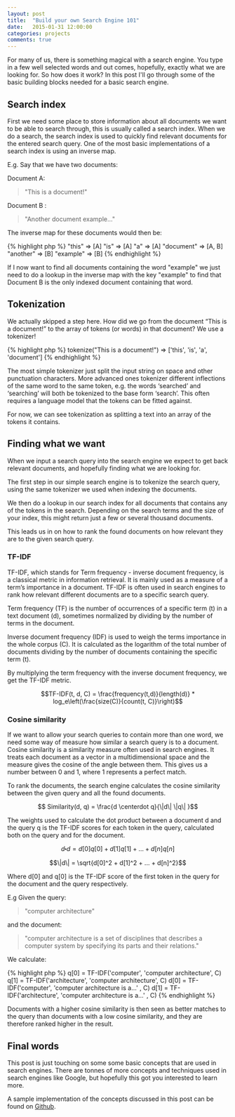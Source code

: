 ```yaml
---
layout: post
title:  "Build your own Search Engine 101"
date:   2015-01-31 12:00:00
categories: projects
comments: true
---
```


For many of us, there is something magical with a search engine. You type in a few well selected words and out comes, hopefully, exactly what we are looking for. So how does it work? In this post I'll go through some of the basic building blocks needed for a basic search engine.


## Search index

First we need some place to store information about all documents we want to be able to search through, this is usually called a search index. When we do a search, the search index is used to quickly find relevant documents for the entered search query. One of the most basic implementations of a search index is using an inverse map.

E.g. Say that we have two documents:

Document A:

> "This is a document!"

Document B :

> "Another document example..."

The inverse map for these documents would then be:

{% highlight php %}
"this" => [A]
"is" => [A]
"a" => [A]
"document" => [A, B]
"another" => [B]
"example" => [B]
{% endhighlight %}

If I now want to find all documents containing the word "example" we just need to do a lookup in the inverse map with the key "example" to find that Document B is the only indexed document containing that word.

## Tokenization

We actually skipped a step here. How did we go from the document “This is a document!” to the array of tokens (or words) in that document? We use a tokenizer!

{% highlight php %}
tokenize("This is a document!") => ['this', 'is', 'a', 'document']
{% endhighlight %}

The most simple tokenizer just split the input string on space and other punctuation characters. More advanced ones tokenizer different inflections of the same word to the same token, e.g. the words ‘searched’ and ‘searching’ will both be tokenized to the base form ‘search’. This often requires a language model that the tokens can be fitted against.

For now, we can see tokenization as splitting a text into an array of the tokens it contains.

## Finding what we want

When we input a search query into the search engine we expect to get back relevant documents, and hopefully finding what we are looking for.

The first step in our simple search engine is to tokenize the search query, using the same tokenizer we used when indexing the documents.

We then do a lookup in our search index for all documents that contains any of the tokens in the search. Depending on the search terms and the size of your index, this might return just a few or several thousand documents.

This leads us in on how to rank the found documents on how relevant they are to the given search query.

### TF-IDF

TF-IDF, which stands for Term frequency - inverse document frequency, is a classical metric in information retrieval. It is mainly used as a measure of a term’s importance in a document. TF-IDF is often used in search engines to rank how relevant different documents are to a specific search query.

Term frequency (TF) is the number of occurrences of a specific term (t) in a text document (d), sometimes normalized by dividing by the number of terms in the document.

Inverse document frequency (IDF) is used to weigh the terms importance in the whole corpus (C). It is calculated as the logarithm of the total number of documents dividing by the number of documents containing the specific term (t).

By multiplying the term frequency with the inverse document frequency, we get the TF-IDF metric.

$$TF-IDF(t, d, C) = \frac{frequency(t,d)}{length(d)} * log_e\left(\frac{size(C)}{count(t, C)}\right)$$

### Cosine similarity

If we want to allow your search queries to contain more than one word, we need some way of measure how similar a search query is to a document. Cosine similarity is a similarity measure often used in search engines. It treats each document as a vector in a multidimensional space and the measure gives the cosine of the angle between them. This gives us a number between 0 and 1, where 1 represents a perfect match.

To rank the documents, the search engine calculates the cosine similarity between the given query and all the found documents.

$$ Similarity(d, q) = \frac{d \centerdot q}{\|d\| \|q\| }$$

The weights used to calculate the dot product between a document d and the query q is the TF-IDF scores for each token in the query, calculated both on the query and for the document.

$$d \centerdot d = d[0] q[0] + d[1] q[1] + ... + d[n] q[n]$$

$$\|d\| = \sqrt{d[0]^2 + d[1]^2 + ... + d[n]^2}$$

Where d[0] and q[0] is the TF-IDF score of the first token in the query for the document and the query respectively.

E.g Given the query:

 >"computer architecture"

 and the document:

 > "computer architecture is a set of disciplines that describes a computer system by specifying its parts and their relations."

We calculate:

{% highlight php %}
q[0] = TF-IDF('computer', 'computer architecture', C)
q[1] = TF-IDF('architecture', 'computer architecture', C)
d[0] = TF-IDF('computer', 'computer architecture is a...' , C)
d[1] = TF-IDF('architecture', 'computer architecture is a...' , C)
{% endhighlight %}

Documents with a higher cosine similarity is then seen as better matches to the query than documents with a low cosine similarity, and they are therefore ranked higher in the result.

## Final words

This post is just touching on some some basic concepts that are used in search engines. There are tonnes of more concepts and techniques used in search engines like Google, but hopefully this got you interested to learn more.

A sample implementation of the concepts discussed in this post can be found on [Github](https://github.com/markusos/simple-search-php).
